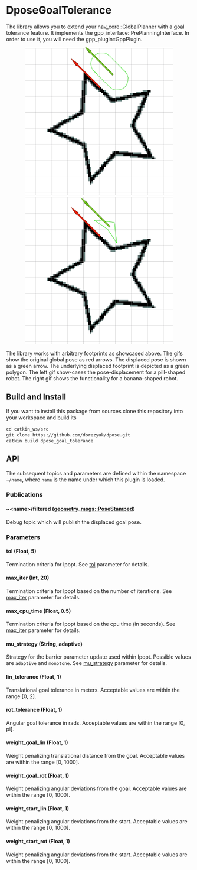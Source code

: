 # DposeGoalTolerance

The library allows you to extend your nav_core::GlobalPlanner with a goal tolerance feature.
It implements the gpp_interface::PrePlanningInterface.
In order to use it, you will need the gpp_plugin::GppPlugin.
<p float="left" align="center">
    <img src="doc/pill.gif" alt="pill" style="height: 400px;"/>
    <img src="doc/banana.gif" alt="banana" style="height: 400px;"/>
</p>
The library works with arbitrary footprints as showcased above.
The gifs show the original global pose as red arrows.
The displaced pose is shown as a green arrow.
The underlying displaced footprint is depicted as a green polygon.
The left gif show-cases the pose-displacement for a pill-shaped robot.
The right gif shows the functionality for a banana-shaped robot.

## Build and Install

If you want to install this package from sources clone this repository into your workspace and build its

```
cd catkin_ws/src
git clone https://github.com/dorezyuk/dpose.git
catkin build dpose_goal_tolerance
```

## API

The subsequent topics and  parameters are defined within the namespace `~/name`, where `name` is the name under which this plugin is loaded.

### Publications

#### ~\<name>/filtered ([geometry_msgs::PoseStamped](http://docs.ros.org/en/noetic/api/geometry_msgs/html/msg/PoseStamped.html))

Debug topic which will publish the displaced goal pose.

### Parameters

#### tol (Float, 5)

Termination criteria for Ipopt. See [tol](https://coin-or.github.io/Ipopt/OPTIONS.html#OPT_Termination) parameter for details.

#### max_iter (Int, 20)

Termination criteria for Ipopt based on the number of iterations. See [max_iter](https://coin-or.github.io/Ipopt/OPTIONS.html#OPT_Termination) parameter for details.

#### max_cpu_time (Float, 0.5)

Termination criteria for Ipopt based on the cpu time (in seconds). See [max_iter](https://coin-or.github.io/Ipopt/OPTIONS.html#OPT_Termination) parameter for details.

#### mu_strategy (String, adaptive)

Strategy for the barrier parameter update used within Ipopt. Possible values are
`adaptive` and `monotone`. See [mu_strategy](https://coin-or.github.io/Ipopt/OPTIONS.html#OPT_Barrier_Parameter) parameter for details.

#### lin_tolerance (Float, 1)

Translational goal tolerance in meters. Acceptable values are within the range [0, 2].

#### rot_tolerance (Float, 1)

Angular  goal tolerance in rads. Acceptable values are within the range [0, pi].

#### weight_goal_lin (Float, 1)

Weight penalizing translational distance from the goal.
Acceptable values are within the range [0, 1000].

#### weight_goal_rot (Float, 1)

Weight penalizing angular deviations from the goal.
Acceptable values are within the range [0, 1000].

#### weight_start_lin (Float, 1)

Weight penalizing angular deviations from the start.
Acceptable values are within the range [0, 1000].

#### weight_start_rot (Float, 1)

Weight penalizing angular deviations from the start.
Acceptable values are within the range [0, 1000].
